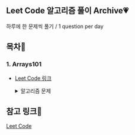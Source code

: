 ## Leet Code 알고리즘 풀이 Archive:heartpulse:
하루에 한 문제씩 풀기 / 1 question per day

## 목차:paw_prints:
### 1. Arrays101
- [Leet Code 링크](https://leetcode.com/explore/learn/card/fun-with-arrays/521/introduction/)

  <details>
    <summary> 알고리즘 문제 </summary>
    <div markdown="1">
      <ul>
        <li> Max Consecutive Ones :white_check_mark:
        <li> Find Numbers with Even Number of Digits :white_check_mark:
        <li> Squares of a Sorted Array :white_check_mark:
        <li> Duplicate Zeros :white_check_mark:
        <li> Merge Sorted Array
        <li> Remove Element
        <li> Remove Duplicates from Sorted Array
        <li> Check If N and Its Double Exist
        <li> Valid Mountain Array
        <li> Replace Elements with Greatest Element on Right Side
        <li> Remove Duplicates from Sorted Array
        <li> Move Zeroes
        <li> Sort Array By Parity
        <li> Remove Element
        <li> Height Checker
        <li> Third Maximum Number
        <li> Find All Numbers Disappeared in an Array
        <li> Squares of a Sorted Array
      <ul>
    </div>
  </details>

## 참고 링크:sunflower:
[Leet Code](https://leetcode.com/)
